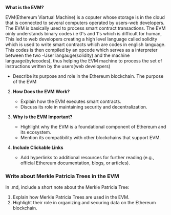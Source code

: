 **What is the EVM?**<br>

   EVM(Ethereum Viartual Machine) is a coputer whose storage is in the cloud that is connected to several computers operated by users-web developers. The EVM is basically used to process smart contract transactions. The EVM oinly understands binary codes i.e 0's and 1's which is difficult for human, This led to web developers creating a high level language called solidity which is used to write smart contracts which are codes in english language. This codes is then compiled by an opcode which serves as a interpreter between the two -User langauge(solidity) and the machine language(bytecodes), thus helping the EVM machine to process the set of instructions written by the users(web developers)
    
   - Describe its purpose and role in the Ethereum blockchain.
   The purpose of the EVM 

2. **How Does the EVM Work?**
   - Explain how the EVM executes smart contracts.
   - Discuss its role in maintaining security and decentralization.

3. **Why is the EVM Important?**
   - Highlight why the EVM is a foundational component of Ethereum and its ecosystem.
   - Mention its compatibility with other blockchains that support EVM.

4. **Include Clickable Links**
   - Add hyperlinks to additional resources for further reading (e.g., official Ethereum documentation, blogs, or articles).

### Write about Merkle Patricia Trees in the EVM
In .md, include a short note about the Merkle Patricia Tree:

1. Explain how Merkle Patricia Trees are used in the EVM.
2. Highlight their role in organizing and securing data on the Ethereum blockchain.
